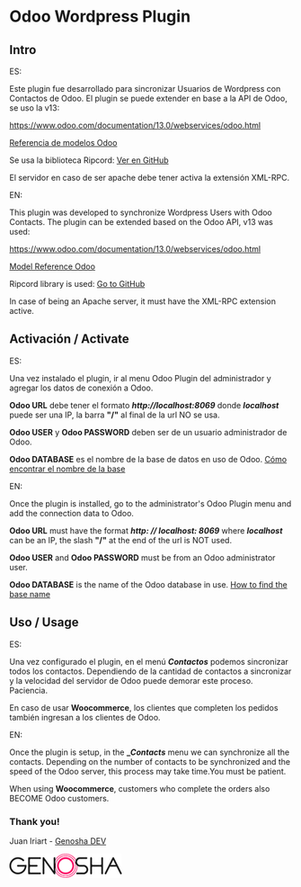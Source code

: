 # Odoo Wordpress Plugin

## Intro

ES:

Este plugin fue desarrollado para sincronizar Usuarios de Wordpress con Contactos de Odoo. El plugin se puede extender en base a la API de Odoo, se uso la v13:

https://www.odoo.com/documentation/13.0/webservices/odoo.html

[Referencia de modelos Odoo](https://www.odoo.com/documentation/13.0/reference/orm.html#reference-orm-model)

Se usa la biblioteca Ripcord: [Ver en GitHub](https://github.com/poef/ripcord)

El servidor en caso de ser apache debe tener activa la extensión XML-RPC.


EN:

This plugin was developed to synchronize Wordpress Users with Odoo Contacts. The plugin can be extended based on the Odoo API, v13 was used:

https://www.odoo.com/documentation/13.0/webservices/odoo.html

[Model Reference Odoo](https://www.odoo.com/documentation/13.0/reference/orm.html#reference-orm-model)

Ripcord library is used: [Go to GitHub](https://github.com/poef/ripcord)

In case of being an Apache server, it must have the XML-RPC extension active.


## Activación / Activate

ES:

Una vez instalado el plugin, ir al menu Odoo Plugin del administrador y agregar los datos de conexión a Odoo.

**Odoo URL** debe tener el formato **_http://localhost:8069_** donde **_localhost_** puede ser una IP, la barra **"/"** al final de la url NO se usa.

**Odoo USER** y **Odoo PASSWORD** deben ser de un usuario administrador de Odoo.

**Odoo DATABASE** es el nombre de la base de datos en uso de Odoo. [Cómo encontrar el nombre de la base](https://www.odoo.com/documentation/user/13.0/es/general/developer_mode/activate.html#:~:text=Vaya%20a%20Configuraci%C3%B3n%20%2D%3E%20Activar%20el,el%20modo%20desarrollador%20est%C3%A1%20disponible)


EN: 

Once the plugin is installed, go to the administrator's Odoo Plugin menu and add the connection data to Odoo.

**Odoo URL** must have the format **_http: // localhost: 8069_** where **_localhost_** can be an IP, the slash **"/"** at the end of the url is NOT used.

**Odoo USER** and **Odoo PASSWORD** must be from an Odoo administrator user.

**Odoo DATABASE** is the name of the Odoo database in use. [How to find the base name](https://www.odoo.com/documentation/user/13.0/es/general/developer_mode/activate.html#:~:text=Vaya%20a%20Configuraci%C3%B3n%20%2D%3E%20Activar%20el,el%20modo%20desarrollador%20est%C3%A1%20disponible)


## Uso / Usage

ES:

Una vez configurado el plugin, en el menú **_Contactos_** podemos sincronizar todos los contactos. Dependiendo de la cantidad de contactos a sincronizar y la velocidad del servidor de Odoo puede demorar este proceso. Paciencia.

En caso de usar **Woocommerce**, los clientes que completen los pedidos también ingresan a los clientes de Odoo.

EN: 

Once the plugin is setup, in the **__Contacts_** menu we can synchronize all the contacts. Depending on the number of contacts to be synchronized and the speed of the Odoo server, this process may take time.You must be patient.

When using **Woocommerce**, customers who complete the orders also BECOME Odoo customers.

### Thank you!

Juan Iriart - [Genosha DEV](https://genosha.com.ar)

![Genosha](genosha-logo.png)